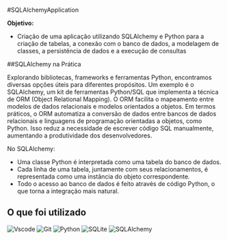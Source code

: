 #SQLAlchemyApplication

**Objetivo:**

* Criação de uma aplicação utilizando SQLAlchemy e Python  para a criação de tabelas, a conexão com o banco de dados, a modelagem de classes, a persistência de dados e a execução de consultas

##SQLAlchemy na Prática

Explorando bibliotecas, frameworks e ferramentas Python, encontramos diversas opções úteis para diferentes propósitos. Um exemplo é o SQLAlchemy, um kit de ferramentas Python/SQL que implementa a técnica de ORM (Object Relational Mapping). O ORM facilita o mapeamento entre modelos de dados relacionais e modelos orientados a objetos.
Em termos práticos, o ORM automatiza a conversão de dados entre bancos de dados relacionais e linguagens de programação orientadas a objetos, como Python. Isso reduz a necessidade de escrever código SQL manualmente, aumentando a produtividade dos desenvolvedores.

No SQLAlchemy:
- Uma classe Python é interpretada como uma tabela do banco de dados.
- Cada linha de uma tabela, juntamente com seus relacionamentos, é representada como uma instância do objeto correspondente.
- Todo o acesso ao banco de dados é feito através de código Python, o que torna a integração mais natural.


## O que foi utilizado
![Vscode](https://img.shields.io/badge/Vscode-007ACC?style=for-the-badge&logo=visual-studio-code&logoColor=white)
![Git](https://img.shields.io/badge/GIT-E44C30?style=for-the-badge&logo=git&logoColor=white)
![Python](https://img.shields.io/badge/python-3670A0?style=for-the-badge&logo=python&logoColor=ffdd54)
![SQLite](https://img.shields.io/badge/SQLite-000?style=for-the-badge&logo=sqlite&logoColor=07405E)
![SQLAlchemy](https://img.shields.io/badge/SQLAlchemy-1.4.0-blue?logo=sqlalchemy)
